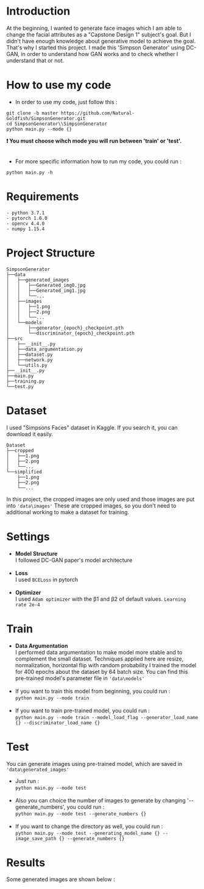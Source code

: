# Introduction  
At the beginning, I wanted to generate face images which I am able to change the facial attributes as a "Capstone Design 1" subject's goal. 
    But I didn't have enough knowledge about generative model to achieve the goal.
    That's why I started this project. I made this 'Simpson Generator' using DC-GAN, in order to understand how GAN works and to check whether I understand that or not. 

# How to use my code  
- In order to use my code, just follow this :  
```
git clone -b master https://github.com/Natural-Goldfish/SimpsonGenerator.git  
cd SimpsonGenerator\\SimpsonGenerator
python main.py --mode {}
```
**❗ You must choose wihch mode you will run between 'train' or 'test'.**</br></br>

- For more specific information how to run my code, you could run :
```
python main.py -h
```

# Requirements
```
- python 3.7.1
- pytorch 1.6.0
- opencv 4.4.0
- numpy 1.15.4
```

# Project Structure
    SimpsonGenerator
    ├──data
    │   ├──generated_images
    │   │   ├──Generated_img0.jpg
    │   │   ├──Generated_img1.jpg
    │   │   └──...
    │   ├──images
    │   │   ├──1.png
    │   │   ├──2.png
    │   │   └──...
    │   └──models
    │       ├──generator_{epoch}_checkpoint.pth
    │       └──discriminator_{epoch}_checkpoint.pth
    ├──src
    │   ├──__init__.py
    │   ├──data_argumentation.py
    │   ├──dataset.py
    │   ├──network.py
    │   └──utils.py
    ├──__init__.py
    ├──main.py
    ├──training.py
    └──test.py

# Dataset  
I used "Simpsons Faces" dataset in Kaggle. If you search it, you can download it easily.

```
Dataset
├──cropped
│   ├──1.png
│   ├──2.png
│   └──...
└──simplified
    ├──1.png
    ├──2.png
    └──...
```  

In this project, the cropped images are only used and those images are put into ``` 'data\images' ```
These are cropped images, so you don't need to additional working to make a dataset for training.
    
# Settings  
- **Model Structure**  
I followed DC-GAN paper's model architecture</br></br>
- **Loss**  
I used ```BCELoss``` in pytorch</br></br>
- **Optimizer**  
I used ```Adam optimizer``` with the β1 and β2 of default values. ```Learning rate 2e-4```

# Train  
- **Data Argumentation**  
I performed data argumentation to make model more stable and to complement the small dataset. Techniques applied here are resize, normalization, horizontal flip with random probability
I trained the model for 400 epochs about the dataset by 64 batch size. You can find this pre-trained model's parameter file in ```'data\models'```  </br></br>
- If you want to train this model from beginning, you could run :  
```python main.py --mode train```  </br></br>
- If you want to train pre-trained model, you could run :  
```python main.py --mode train --model_load_flag --generator_load_name {} --discriminator_load_name {}```

# Test  
You can generate images using pre-trained model, which are saved in ```'data\generated_images'```  
- Just run :  
```python main.py --mode test```  </br></br>
- Also you can choice the number of images to generate by changing '--generate_numbers', you could run :  
```python main.py --mode test --generate_numbers {}```  </br></br>
- If you want to change the directory as well, you could run :  
```python main.py --mode test --generating_model_name {} --image_save_path {} --generate_numbers {}```

# Results  
Some generated images are shown below :

